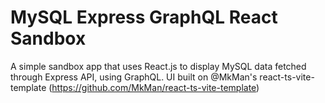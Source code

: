 # MySQL Express GraphQL React Sandbox

A simple sandbox app that uses React.js to display MySQL data fetched through Express API, using GraphQL. UI built on @MkMan's react-ts-vite-template (https://github.com/MkMan/react-ts-vite-template)
